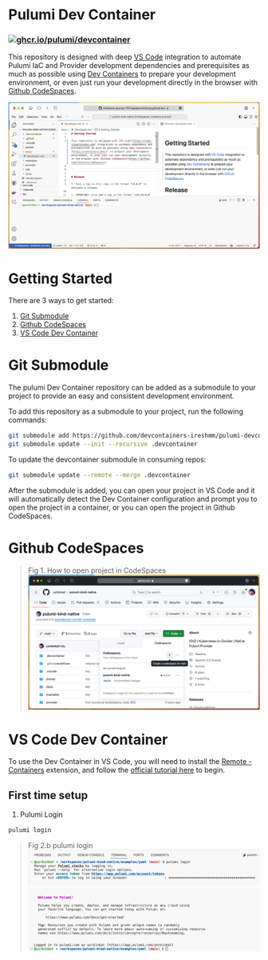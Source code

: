 # Pulumi Dev Container

### [![ghcr.io/pulumi/devcontainer](https://github.com/IreshMM/devcontainer/actions/workflows/build.yaml/badge.svg?branch=main)](https://github.com/devcontainers-ireshmm/pulumi-devcontainer/actions/workflows/build.yaml)

This repository is designed with deep [VS Code](https://code.visualstudio.com) integration to automate Pulumi IaC and Provider development dependencies and prerequisites as much as possible using [Dev Containers](https://containers.dev/) to prepare your development environment, or even just run your development directly in the browser with [Github CodeSpaces](https://github.com/features/codespaces).

![CodeSpaces Screenshot](./.github/assets/codespaces.png)

# Getting Started

There are 3 ways to get started:

1. [Git Submodule](#git-submodule)
1. [Github CodeSpaces](#github-codespaces)
1. [VS Code Dev Container](#vs-code-dev-container)

# Git Submodule

The pulumi Dev Container repository can be added as a submodule to your project to provide an easy and consistent development environment.

To add this repository as a submodule to your project, run the following commands:

```bash
git submodule add https://github.com/devcontainers-ireshmm/pulumi-devcontainer.git .devcontainer
git submodule update --init --recursive .devcontainer
```

To update the devcontainer submodule in consuming repos:

```bash
git submodule update --remote --merge .devcontainer
```

After the submodule is added, you can open your project in VS Code and it will automatically detect the Dev Container configuration and prompt you to open the project in a container, or you can open the project in Github CodeSpaces.

# Github CodeSpaces

> Fig 1. How to open project in CodeSpaces
![How to open repository in CodeSpaces](./.github/assets/gh-open-codespaces.png)

# VS Code Dev Container

To use the Dev Container in VS Code, you will need to install the [Remote - Containers](https://marketplace.visualstudio.com/items?itemName=ms-vscode-remote.remote-containers) extension, and follow the [official tutorial here](https://code.visualstudio.com/docs/devcontainers/tutorial) to begin.

## First time setup

1. Pulumi Login

```bash
pulumi login
```

> Fig 2.b pulumi login
![Pulumi login](./.github/assets/pulumi-login.png)
![Pulumi login complete](./.github/assets/pulumi-login-complete.png)
